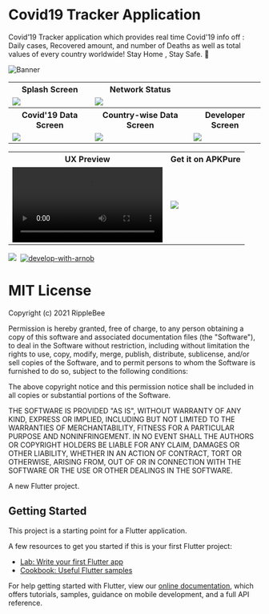 # Covid19 Tracker Application

Covid’19 Tracker application which provides real time Covid'19 info off : Daily cases, Recovered amount, and number of Deaths as well as total values of every country worldwide! Stay Home , Stay Safe. 🖤

![Banner](https://user-images.githubusercontent.com/60808266/128819148-611e2686-7214-42d2-a7bd-d4d645de082f.png)

<table>
  <tr>
    <th>Splash Screen</th>
    <th>Network Status</th>
  </tr>
  <tr>
    <td>
      <img src="https://user-images.githubusercontent.com/60808266/128819750-b64ef33f-8806-499f-9943-3b16e50c8d9b.jpg">
    </td>
    <td>
      <img src="https://user-images.githubusercontent.com/60808266/128818805-6bda77ff-138e-4ad3-bcb5-fae68845f006.jpg">
    </td>
  </tr>
  <tr>
    <th>Covid'19 Data Screen</th>
    <th>Country-wise Data Screen</th>
    <th>Developer Screen</th>
  </tr>
  <tr>
    <td>
      <img src="https://user-images.githubusercontent.com/60808266/128818790-a61a39a2-874b-476a-bcd1-54bd63befccd.jpg">
    </td>
    <td>
      <img src="https://user-images.githubusercontent.com/60808266/128818798-414dd167-d416-4f79-a8be-bde8e130819b.jpg">
    </td>
    <td>
      <img src="https://user-images.githubusercontent.com/60808266/128818801-4aed16ea-7d8f-41b2-b837-7a37efdee18a.jpg">
    </td>
  </tr>
</table>

<table>
  <tr>
    <th>UX Preview</th>
    <th>Get it on APKPure</th>
  </tr>
  <tr>
    <td rowspan=2><video src="https://user-images.githubusercontent.com/60808266/133123337-12507d87-c8fd-4ef8-9f30-cec5b6230426.mp4"></video></td>
    <td rowspan=2><a href="https://apkpure.com/p/com.ripplebee.daily_covid_update_app"><img src="https://i.redd.it/p7bhcg0vib601.png"></a></td>
  </tr>
</table>

[![](https://img.shields.io/badge/License-MIT-critical?style=plastic&logo=appveyor&logoColor=a70023&labelColor=lightblue&color=471e61)](https://github.com/ArnobMahmud/Covid-19-Tracker-App/blob/master/LICENSE)&nbsp;
[![develop-with-arnob](https://img.shields.io/badge/Develop%20with-Arnob%20Mahmud-1f425f.svg?style=plastic&logo=visual-studio-code&logoColor=007ACC&labelColor=c3c4d5&color=193507)](https://github.com/ArnobMahmud/)&nbsp;

# MIT License

Copyright (c) 2021 RippleBee

Permission is hereby granted, free of charge, to any person obtaining a copy
of this software and associated documentation files (the "Software"), to deal
in the Software without restriction, including without limitation the rights
to use, copy, modify, merge, publish, distribute, sublicense, and/or sell
copies of the Software, and to permit persons to whom the Software is
furnished to do so, subject to the following conditions:

The above copyright notice and this permission notice shall be included in all
copies or substantial portions of the Software.

THE SOFTWARE IS PROVIDED "AS IS", WITHOUT WARRANTY OF ANY KIND, EXPRESS OR
IMPLIED, INCLUDING BUT NOT LIMITED TO THE WARRANTIES OF MERCHANTABILITY,
FITNESS FOR A PARTICULAR PURPOSE AND NONINFRINGEMENT. IN NO EVENT SHALL THE
AUTHORS OR COPYRIGHT HOLDERS BE LIABLE FOR ANY CLAIM, DAMAGES OR OTHER
LIABILITY, WHETHER IN AN ACTION OF CONTRACT, TORT OR OTHERWISE, ARISING FROM,
OUT OF OR IN CONNECTION WITH THE SOFTWARE OR THE USE OR OTHER DEALINGS IN THE
SOFTWARE.

A new Flutter project.

## Getting Started

This project is a starting point for a Flutter application.

A few resources to get you started if this is your first Flutter project:

- [Lab: Write your first Flutter app](https://flutter.dev/docs/get-started/codelab)
- [Cookbook: Useful Flutter samples](https://flutter.dev/docs/cookbook)

For help getting started with Flutter, view our
[online documentation](https://flutter.dev/docs), which offers tutorials,
samples, guidance on mobile development, and a full API reference.
